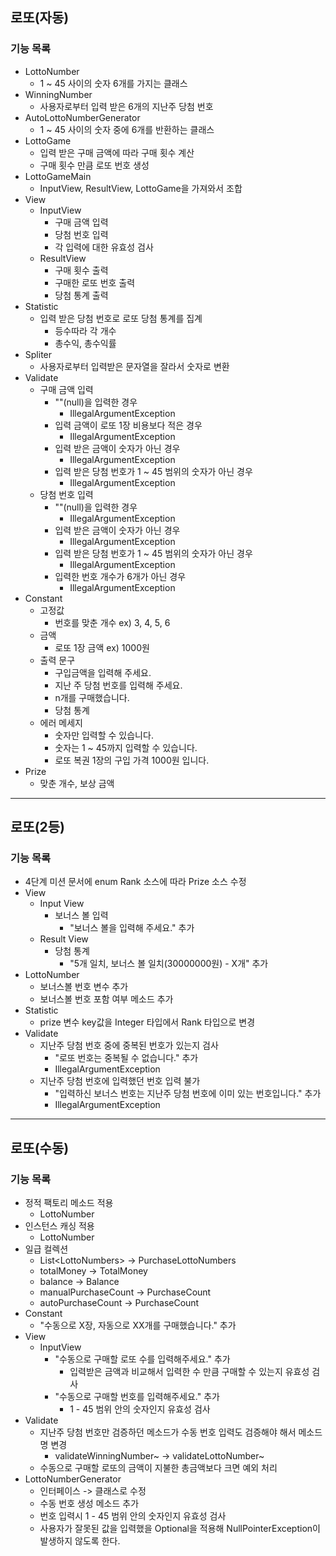 ## 로또(자동)
### 기능 목록
* LottoNumber
  * 1 ~ 45 사이의 숫자 6개를 가지는 클래스
* WinningNumber
  * 사용자로부터 입력 받은 6개의 지난주 당첨 번호
* AutoLottoNumberGenerator
  * 1 ~ 45 사이의 숫자 중에 6개를 반환하는 클래스
* LottoGame
  * 입력 받은 구매 금액에 따라 구매 횟수 계산
  * 구매 횟수 만큼 로또 번호 생성
* LottoGameMain
  * InputView, ResultView, LottoGame을 가져와서 조합
* View
  * InputView
    * 구매 금액 입력
    * 당첨 번호 입력
    * 각 입력에 대한 유효성 검사
  * ResultView
    * 구매 횟수 출력
    * 구매한 로또 번호 출력
    * 당첨 통계 출력
* Statistic
  * 입력 받은 당첨 번호로 로또 당첨 통계를 집계
    * 등수따라 각 개수
    * 총수익, 총수익률
* Spliter
  * 사용자로부터 입력받은 문자열을 잘라서 숫자로 변환
* Validate
  * 구매 금액 입력
    * ""(null)을 입력한 경우
      * IllegalArgumentException
    * 입력 금액이 로또 1장 비용보다 적은 경우
      * IllegalArgumentException
    * 입력 받은 금액이 숫자가 아닌 경우
      * IllegalArgumentException
    * 입력 받은 당첨 번호가 1 ~ 45 범위의 숫자가 아닌 경우
      * IllegalArgumentException
  * 당첨 번호 입력
    * ""(null)을 입력한 경우
      * IllegalArgumentException
    * 입력 받은 금액이 숫자가 아닌 경우
      * IllegalArgumentException
    * 입력 받은 당첨 번호가 1 ~ 45 범위의 숫자가 아닌 경우
      * IllegalArgumentException
    * 입력한 번호 개수가 6개가 아닌 경우
      * IllegalArgumentException
* Constant
  * 고정값
    * 번호를 맞춘 개수 ex) 3, 4, 5, 6
  * 금액
    * 로또 1장 금액 ex) 1000원
  * 출력 문구
    * 구입금액을 입력해 주세요.
    * 지난 주 당첨 번호를 입력해 주세요.
    * n개를 구매했습니다.
    * 당첨 통계
  * 에러 메세지
    * 숫자만 입력할 수 있습니다.
    * 숫자는 1 ~ 45까지 입력할 수 있습니다.
    * 로또 복권 1장의 구입 가격 1000원 입니다.
* Prize
  * 맞춘 개수, 보상 금액

* * *
## 로또(2등)
### 기능 목록
* 4단계 미션 문서에 enum Rank 소스에 따라 Prize 소스 수정
* View
  * Input View
    * 보너스 볼 입력
      * "보너스 볼을 입력해 주세요." 추가
  * Result View
    * 당첨 통계
      * "5개 일치, 보너스 볼 일치(30000000원) - X개" 추가
* LottoNumber
  * 보너스볼 번호 변수 추가
  * 보너스볼 번호 포함 여부 메소드 추가
* Statistic
  * prize 변수 key값을 Integer 타입에서 Rank 타입으로 변경
* Validate
  * 지난주 당첨 번호 중에 중복된 번호가 있는지 검사
    * "로또 번호는 중복될 수 없습니다." 추가
    * IllegalArgumentException
  * 지난주 당첨 번호에 입력했던 번호 입력 불가
    * "입력하신 보너스 번호는 지난주 당첨 번호에 이미 있는 번호입니다." 추가 
    * IllegalArgumentException

* * *
## 로또(수동)
### 기능 목록
* 정적 팩토리 메소드 적용
  * LottoNumber
* 인스턴스 캐싱 적용
  * LottoNumber
* 일급 컬렉션
  * List\<LottoNumbers\> -> PurchaseLottoNumbers
  * totalMoney -> TotalMoney
  * balance -> Balance
  * manualPurchaseCount -> PurchaseCount
  * autoPurchaseCount -> PurchaseCount
* Constant
  * "수동으로 X장, 자동으로 XX개를 구매했습니다." 추가
* View
  * InputView
    * "수동으로 구매할 로또 수를 입력해주세요." 추가
      * 입력받은 금액과 비교해서 입력한 수 만큼 구매할 수 있는지 유효성 검사 
    * "수동으로 구매할 번호를 입력해주세요." 추가
      * 1 - 45 범위 안의 숫자인지 유효성 검사
* Validate
  * 지난주 당첨 번호만 검증하던 메소드가 수동 번호 입력도 검증해야 해서 메소드 명 변경
    * validateWinningNumber~ -> validateLottoNumber~
  * 수동으로 구매할 로또의 금액이 지불한 총금액보다 크면 예외 처리
* LottoNumberGenerator
  * 인터페이스 -> 클래스로 수정
  * 수동 번호 생성 메소드 추가
  * 번호 입력시 1 - 45 범위 안의 숫자인지 유효성 검사
  * 사용자가 잘못된 값을 입력했을 Optional을 적용해 NullPointerException이 발생하지 않도록 한다.